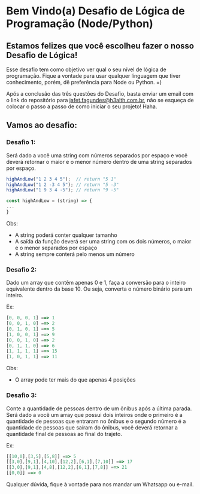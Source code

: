 # Bem Vindo(a) Desafio de Lógica de Programação (Node/Python)

## Estamos felizes que você escolheu fazer o nosso Desafio de Lógica!

Esse desafio tem como objetivo ver qual o seu nível de lógica de programação. Fique a vontade para usar qualquer linguagem que tiver conhecimento, porém, dê preferência para Node ou Python. =)

Após a conclusão das três questões do Desafio, basta enviar um email com o link do repositório para jafet.fagundes@h3alth.com.br, não se esqueça de colocar o passo a passo de como iniciar o seu projeto! Haha.

## Vamos ao desafio:

### Desafio 1:

Será dado a você uma string com números separados por espaço e você deverá retornar o maior e o menor número dentro de uma string separados por espaço.
```javascript
highAndLow("1 2 3 4 5");  // return "5 1"
highAndLow("1 2 -3 4 5"); // return "5 -3"
highAndLow("1 9 3 4 -5"); // return "9 -5"

const highAndLow = (string) => {
...
}
```

Obs:
- A string poderá conter qualquer tamanho
- A saída da função deverá ser uma string com os dois números, o maior e o menor separados por espaço
- A string sempre conterá pelo menos um número



### Desafio 2:

Dado um array que contêm apenas 0 e 1, faça a conversão para o inteiro equivalente dentro da base 10. Ou seja, converta o número binário para um inteiro.

Ex:
```javascript
[0, 0, 0, 1] ==> 1
[0, 0, 1, 0] ==> 2
[0, 1, 0, 1] ==> 5
[1, 0, 0, 1] ==> 9
[0, 0, 1, 0] ==> 2
[0, 1, 1, 0] ==> 6
[1, 1, 1, 1] ==> 15
[1, 0, 1, 1] ==> 11
```
Obs:
- O array pode ter mais do que apenas 4 posições

### Desafio 3:

Conte a quantidade de pessoas dentro de um ônibus após a última parada. Será dado a você um array que possui dois inteiros onde o primeiro é a quantidade de pessoas que entraram no ônibus e o segundo número é a quantidade de pessoas que saíram do ônibus, você deverá retornar a quantidade final de pessoas ao final do trajeto.

Ex:
```javascript
[[10,0],[3,5],[5,8]] ==> 5
[[3,0],[9,1],[4,10],[12,2],[6,1],[7,10]] ==> 17
[[3,0],[9,1],[4,8],[12,2],[6,1],[7,8]] ==> 21
[[0,0]] ==> 0
```
Qualquer dúvida, fique à vontade para nos mandar um Whatsapp ou e-mail.
